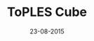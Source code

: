 ---
title: "ToPLES Cube"
date: 23-08-2015

image: image.png
cad: model.ldr

source:
  url: "https://www.flickr.com/photos/bram/8470239024"
  title: "rec3-2a"
  author: "Bram"
  date: 13-02-2013

taxonomy:
  part: ["4865a", "3068b", "3022", "3794b"]
  partcount: 9

  width: [7, plate]
  depth: [7, plate]
  height: [7, plate]

  function: stud_tilt
  stud_tilt_angle: [90, 180]
---